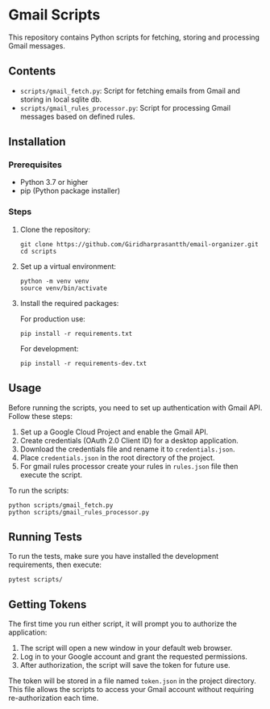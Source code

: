 # Gmail Scripts

This repository contains Python scripts for fetching, storing and processing Gmail messages.

## Contents

- `scripts/gmail_fetch.py`: Script for fetching emails from Gmail and storing in local sqlite db.
- `scripts/gmail_rules_processor.py`: Script for processing Gmail messages based on defined rules.

## Installation

### Prerequisites

- Python 3.7 or higher
- pip (Python package installer)

### Steps

1. Clone the repository:

   ```
   git clone https://github.com/Giridharprasantth/email-organizer.git
   cd scripts
   ```

2. Set up a virtual environment:

   ```
   python -m venv venv
   source venv/bin/activate
   ```

3. Install the required packages:

   For production use:

   ```
   pip install -r requirements.txt
   ```

   For development:

   ```
   pip install -r requirements-dev.txt
   ```

## Usage

Before running the scripts, you need to set up authentication with Gmail API. Follow these steps:

1. Set up a Google Cloud Project and enable the Gmail API.
2. Create credentials (OAuth 2.0 Client ID) for a desktop application.
3. Download the credentials file and rename it to `credentials.json`.
4. Place `credentials.json` in the root directory of the project.
5. For gmail rules processor create your rules in `rules.json` file then execute the script.

To run the scripts:

```
python scripts/gmail_fetch.py
python scripts/gmail_rules_processor.py
```

## Running Tests

To run the tests, make sure you have installed the development requirements, then execute:

```
pytest scripts/
```

## Getting Tokens

The first time you run either script, it will prompt you to authorize the application:

1. The script will open a new window in your default web browser.
2. Log in to your Google account and grant the requested permissions.
3. After authorization, the script will save the token for future use.

The token will be stored in a file named `token.json` in the project directory. This file allows the scripts to access your Gmail account without requiring re-authorization each time.
